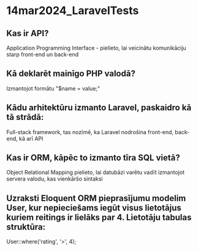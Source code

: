 # 14mar2024_LaravelTests

## Kas ir API?
Application Programming Interface - pielieto, lai veicinātu komunikāciju starp front-end un back-end

## Kā deklarēt mainīgo PHP valodā?
Izmantojot formātu "$name = value;"

## Kādu arhitektūru izmanto Laravel, paskaidro kā tā strādā:
Full-stack framework, tas nozīmē, ka Laravel nodrošina front-end, back-end, kā arī API

## Kas ir ORM, kāpēc to izmanto tīra SQL vietā?
Object Relational Mapping pielieto, lai datubāzi varētu vadīt izmantojot servera valodu, kas vienkāršo sintaksi

## Uzraksti Eloquent ORM pieprasījumu modelim User, kur nepieciešams iegūt visus lietotājus kuriem reitings ir lielāks par 4. Lietotāju tabulas struktūra:
User::where('rating', '>', 4);